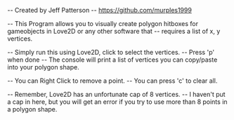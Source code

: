 -- Created by Jeff Patterson
-- https://github.com/murples1999

-- This Program allows you to visually create polygon hitboxes for gameobjects in Love2D or any other software that 
-- requires a list of x, y vertices.

-- Simply run this using Love2D, click to select the vertices.
-- Press 'p' when done
-- The console will print a list of vertices you can copy/paste into your polygon shape.

-- You can Right Click to remove a point.
-- You can press 'c' to clear all.

-- Remember, Love2D has an unfortunate cap of 8 vertices.
-- I haven't put a cap in here, but you will get an error if you try to use more than 8 points in a polygon shape.
